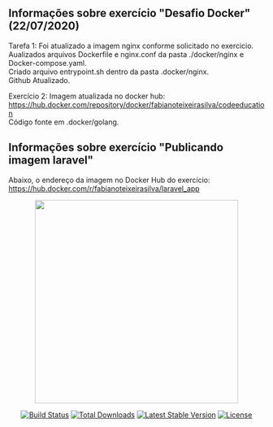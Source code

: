 ## Informações sobre exercício "Desafio Docker" (22/07/2020)

Tarefa 1: Foi atualizado a imagem nginx conforme solicitado no exercicio.<br />
Aualizados arquivos Dockerfile e nginx.conf da pasta ./docker/nginx e Docker-compose.yaml.<br />
Criado arquivo entrypoint.sh dentro da pasta .docker/nginx.<br />
Github Atualizado.

Exercício 2: Imagem atualizada no docker hub: https://hub.docker.com/repository/docker/fabianoteixeirasilva/codeeducation<br />
Código fonte em .docker/golang.<br />

## Informações sobre exercício "Publicando imagem laravel"

Abaixo, o endereço da imagem no Docker Hub do exercício:
https://hub.docker.com/r/fabianoteixeirasilva/laravel_app


<p align="center"><img src="https://res.cloudinary.com/dtfbvvkyp/image/upload/v1566331377/laravel-logolockup-cmyk-red.svg" width="400"></p>

<p align="center">
<a href="https://travis-ci.org/laravel/framework"><img src="https://travis-ci.org/laravel/framework.svg" alt="Build Status"></a>
<a href="https://packagist.org/packages/laravel/framework"><img src="https://poser.pugx.org/laravel/framework/d/total.svg" alt="Total Downloads"></a>
<a href="https://packagist.org/packages/laravel/framework"><img src="https://poser.pugx.org/laravel/framework/v/stable.svg" alt="Latest Stable Version"></a>
<a href="https://packagist.org/packages/laravel/framework"><img src="https://poser.pugx.org/laravel/framework/license.svg" alt="License"></a>
</p>
